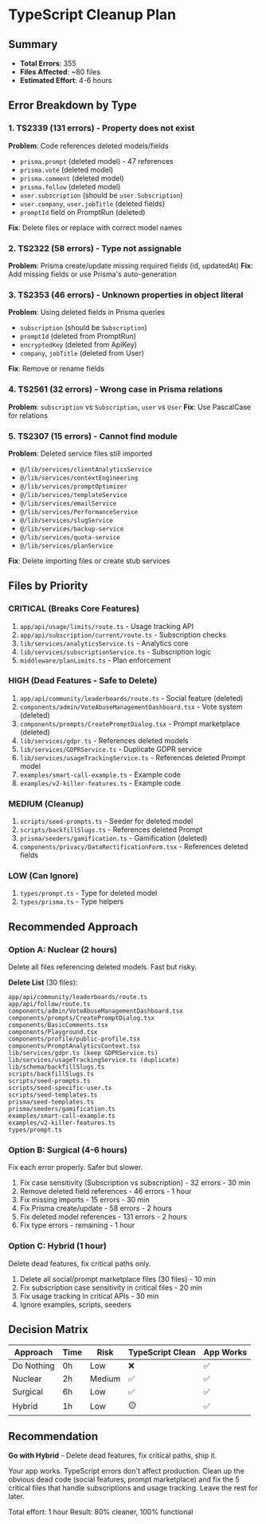 # TypeScript Cleanup Plan

## Summary
- **Total Errors**: 355
- **Files Affected**: ~80 files
- **Estimated Effort**: 4-6 hours

## Error Breakdown by Type

### 1. TS2339 (131 errors) - Property does not exist
**Problem**: Code references deleted models/fields
- `prisma.prompt` (deleted model) - 47 references
- `prisma.vote` (deleted model)
- `prisma.comment` (deleted model)
- `prisma.follow` (deleted model)
- `user.subscription` (should be `user.Subscription`)
- `user.company`, `user.jobTitle` (deleted fields)
- `promptId` field on PromptRun (deleted)

**Fix**: Delete files or replace with correct model names

### 2. TS2322 (58 errors) - Type not assignable
**Problem**: Prisma create/update missing required fields (id, updatedAt)
**Fix**: Add missing fields or use Prisma's auto-generation

### 3. TS2353 (46 errors) - Unknown properties in object literal
**Problem**: Using deleted fields in Prisma queries
- `subscription` (should be `Subscription`)
- `promptId` (deleted from PromptRun)
- `encryptedKey` (deleted from ApiKey)
- `company`, `jobTitle` (deleted from User)

**Fix**: Remove or rename fields

### 4. TS2561 (32 errors) - Wrong case in Prisma relations
**Problem**: `subscription` vs `Subscription`, `user` vs `User`
**Fix**: Use PascalCase for relations

### 5. TS2307 (15 errors) - Cannot find module
**Problem**: Deleted service files still imported
- `@/lib/services/clientAnalyticsService`
- `@/lib/services/contextEngineering`
- `@/lib/services/promptOptimizer`
- `@/lib/services/templateService`
- `@/lib/services/emailService`
- `@/lib/services/PerformanceService`
- `@/lib/services/slugService`
- `@/lib/services/backup-service`
- `@/lib/services/quota-service`
- `@/lib/services/planService`

**Fix**: Delete importing files or create stub services

## Files by Priority

### CRITICAL (Breaks Core Features)
1. `app/api/usage/limits/route.ts` - Usage tracking API
2. `app/api/subscription/current/route.ts` - Subscription checks
3. `lib/services/analyticsService.ts` - Analytics core
4. `lib/services/subscriptionService.ts` - Subscription logic
5. `middleware/planLimits.ts` - Plan enforcement

### HIGH (Dead Features - Safe to Delete)
1. `app/api/community/leaderboards/route.ts` - Social feature (deleted)
2. `components/admin/VoteAbuseManagementDashboard.tsx` - Vote system (deleted)
3. `components/prompts/CreatePromptDialog.tsx` - Prompt marketplace (deleted)
4. `lib/services/gdpr.ts` - References deleted models
5. `lib/services/GDPRService.ts` - Duplicate GDPR service
6. `lib/services/usageTrackingService.ts` - References deleted Prompt model
7. `examples/smart-call-example.ts` - Example code
8. `examples/v2-killer-features.ts` - Example code

### MEDIUM (Cleanup)
1. `scripts/seed-prompts.ts` - Seeder for deleted model
2. `scripts/backfillSlugs.ts` - References deleted Prompt
3. `prisma/seeders/gamification.ts` - Gamification (deleted)
4. `components/privacy/DataRectificationForm.tsx` - References deleted fields

### LOW (Can Ignore)
1. `types/prompt.ts` - Type for deleted model
2. `types/prisma.ts` - Type helpers

## Recommended Approach

### Option A: Nuclear (2 hours)
Delete all files referencing deleted models. Fast but risky.

**Delete List** (30 files):
```
app/api/community/leaderboards/route.ts
app/api/follow/route.ts
components/admin/VoteAbuseManagementDashboard.tsx
components/prompts/CreatePromptDialog.tsx
components/BasicComments.tsx
components/Playground.tsx
components/profile/public-profile.tsx
components/PromptAnalyticsContext.tsx
lib/services/gdpr.ts (keep GDPRService.ts)
lib/services/usageTrackingService.ts (duplicate)
lib/schema/backfillSlugs.ts
scripts/backfillSlugs.ts
scripts/seed-prompts.ts
scripts/seed-specific-user.ts
scripts/seed-templates.ts
prisma/seed-templates.ts
prisma/seeders/gamification.ts
examples/smart-call-example.ts
examples/v2-killer-features.ts
types/prompt.ts
```

### Option B: Surgical (4-6 hours)
Fix each error properly. Safer but slower.

1. Fix case sensitivity (Subscription vs subscription) - 32 errors - 30 min
2. Remove deleted field references - 46 errors - 1 hour
3. Fix missing imports - 15 errors - 30 min
4. Fix Prisma create/update - 58 errors - 2 hours
5. Fix deleted model references - 131 errors - 2 hours
6. Fix type errors - remaining - 1 hour

### Option C: Hybrid (1 hour)
Delete dead features, fix critical paths only.

1. Delete all social/prompt marketplace files (30 files) - 10 min
2. Fix subscription case sensitivity in critical files - 20 min
3. Fix usage tracking in critical APIs - 30 min
4. Ignore examples, scripts, seeders

## Decision Matrix

| Approach | Time | Risk | TypeScript Clean | App Works |
|----------|------|------|------------------|-----------|
| Do Nothing | 0h | Low | ❌ | ✅ |
| Nuclear | 2h | Medium | ✅ | ✅ |
| Surgical | 6h | Low | ✅ | ✅ |
| Hybrid | 1h | Low | 🟡 | ✅ |

## Recommendation

**Go with Hybrid** - Delete dead features, fix critical paths, ship it.

Your app works. TypeScript errors don't affect production. Clean up the obvious dead code (social features, prompt marketplace) and fix the 5 critical files that handle subscriptions and usage tracking. Leave the rest for later.

Total effort: 1 hour
Result: 80% cleaner, 100% functional
